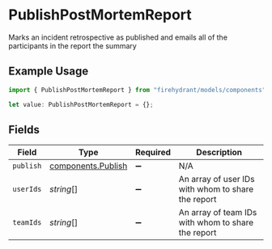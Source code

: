 # PublishPostMortemReport

Marks an incident retrospective as published and emails all of the participants in the report the summary

## Example Usage

```typescript
import { PublishPostMortemReport } from "firehydrant/models/components";

let value: PublishPostMortemReport = {};
```

## Fields

| Field                                                    | Type                                                     | Required                                                 | Description                                              |
| -------------------------------------------------------- | -------------------------------------------------------- | -------------------------------------------------------- | -------------------------------------------------------- |
| `publish`                                                | [components.Publish](../../models/components/publish.md) | :heavy_minus_sign:                                       | N/A                                                      |
| `userIds`                                                | *string*[]                                               | :heavy_minus_sign:                                       | An array of user IDs with whom to share the report       |
| `teamIds`                                                | *string*[]                                               | :heavy_minus_sign:                                       | An array of team IDs with whom to share the report       |